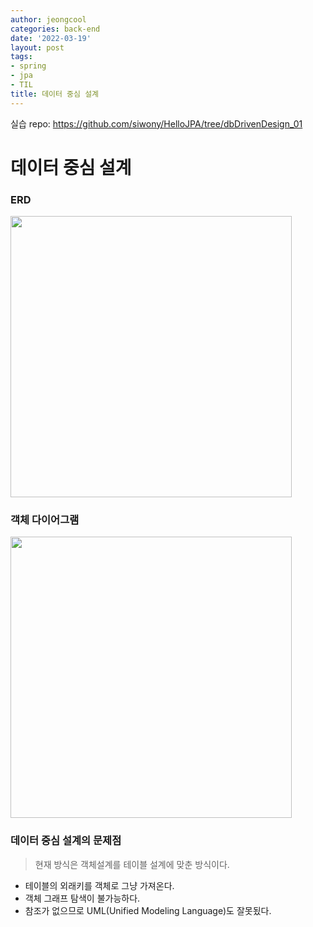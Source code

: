 ```yaml
---
author: jeongcool
categories: back-end
date: '2022-03-19'
layout: post
tags:
- spring
- jpa
- TIL
title: 데이터 중심 설계
---
```


실습 repo: https://github.com/siwony/HelloJPA/tree/dbDrivenDesign_01
# 데이터 중심 설계

### ERD
<img width=450px src=./img/data-driven-design-table.png>

### 객체 다이어그램
<img width=450px src=./img/data-driven-design-object.png>

### 데이터 중심 설계의 문제점
> 현재 방식은 객체설계를 테이블 설계에 맞춘 방식이다.
- 테이블의 외래키를 객체로 그냥 가져온다.
- 객체 그래프 탐색이 불가능하다.
- 참조가 없으므로 UML(Unified Modeling Language)도 잘못됬다.